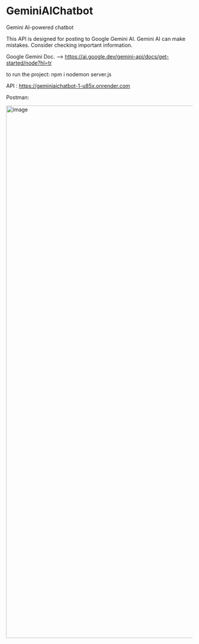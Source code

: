 # GeminiAIChatbot
Gemini AI-powered chatbot

This API is designed for posting to Google Gemini AI. Gemini AI can make mistakes. Consider checking important information.


Google Gemini Doc. --> https://ai.google.dev/gemini-api/docs/get-started/node?hl=tr

to run the project:
npm i 
nodemon server.js

API : https://geminiaichatbot-1-u85x.onrender.com

Postman:


<img width="1438" alt="image" src="https://github.com/tugcece/GeminiAIChatbot-backend/assets/79104524/096dc1a9-4990-4fc9-ae24-480ebb23042c">





